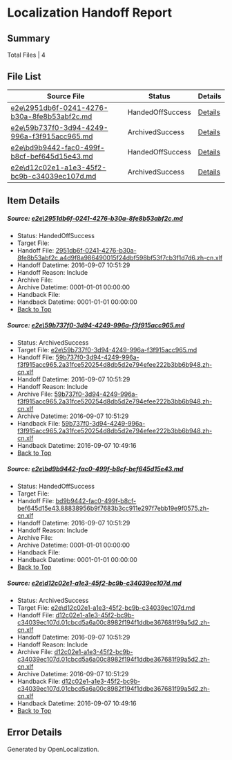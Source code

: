 # <a name='report-top'></a> Localization Handoff Report

## Summary
 Total Files | 4

## File List
 Source File | Status | Details 
 ----------- | ------ | ------- 
 [e2e\2951db6f-0241-4276-b30a-8fe8b53abf2c.md](https://github.com/OpenLocalizationTestOrg/ol-test0/blob/acfa53f5f33b32f427df3392ebee8e497eef35fb/e2e/2951db6f-0241-4276-b30a-8fe8b53abf2c.md) | HandedOffSuccess | [Details](#dc76c7876c90def9872f61741f904218392d60371)
 [e2e\59b737f0-3d94-4249-996a-f3f915acc965.md](https://github.com/OpenLocalizationTestOrg/ol-test0/blob/305e3ab6bfb39d8c901752b97948935f2dc72c51/e2e/59b737f0-3d94-4249-996a-f3f915acc965.md) | ArchivedSuccess | [Details](#d5cac7c416a1669f6563eb7d4812b2ab5fb333b03)
 [e2e\bd9b9442-fac0-499f-b8cf-bef645d15e43.md](https://github.com/OpenLocalizationTestOrg/ol-test0/blob/55196b833bb0e76c1ce7ea06e792a672135a7ced/e2e/bd9b9442-fac0-499f-b8cf-bef645d15e43.md) | HandedOffSuccess | [Details](#44f7864c141b18557a371768b6f058ba602f5f155)
 [e2e\d12c02e1-a1e3-45f2-bc9b-c34039ec107d.md](https://github.com/OpenLocalizationTestOrg/ol-test0/blob/305e3ab6bfb39d8c901752b97948935f2dc72c51/e2e/d12c02e1-a1e3-45f2-bc9b-c34039ec107d.md) | ArchivedSuccess | [Details](#7056a29b472689e76567663977e99fc1ac5f10f96)

## Item Details
##### <a name='dc76c7876c90def9872f61741f904218392d60371'></a> Source: [e2e\2951db6f-0241-4276-b30a-8fe8b53abf2c.md](https://github.com/OpenLocalizationTestOrg/ol-test0/blob/acfa53f5f33b32f427df3392ebee8e497eef35fb/e2e/2951db6f-0241-4276-b30a-8fe8b53abf2c.md)
* Status: HandedOffSuccess
* Target File: 
* Handoff File: [2951db6f-0241-4276-b30a-8fe8b53abf2c.a4d9f8a986490015f24dbf598bf53f7cb3f1d7d6.zh-cn.xlf](https://github.com/OpenLocalizationTestOrg/ol-test0-handoff/blob/019f5e2d2523619dd75d2f444f00423492814a56/ol-handoff/OpenLocalizationTestOrg/ol-test0-zhcn/yuwzho/ht/2951db6f-0241-4276-b30a-8fe8b53abf2c.a4d9f8a986490015f24dbf598bf53f7cb3f1d7d6.zh-cn.xlf)
* Handoff Datetime: 2016-09-07 10:51:29
* Handoff Reason: Include
* Archive File: 
* Archive Datetime: 0001-01-01 00:00:00
* Handback File: 
* Handback Datetime: 0001-01-01 00:00:00
* [Back to Top](#report-top)

##### <a name='d5cac7c416a1669f6563eb7d4812b2ab5fb333b03'></a> Source: [e2e\59b737f0-3d94-4249-996a-f3f915acc965.md](https://github.com/OpenLocalizationTestOrg/ol-test0/blob/305e3ab6bfb39d8c901752b97948935f2dc72c51/e2e/59b737f0-3d94-4249-996a-f3f915acc965.md)
* Status: ArchivedSuccess
* Target File: [e2e\59b737f0-3d94-4249-996a-f3f915acc965.md](https://github.com/OpenLocalizationTestOrg/ol-test0-zhcn/blob/fc5ba4e317917973c37adf5b89e1933495f78fe5/e2e/59b737f0-3d94-4249-996a-f3f915acc965.md)
* Handoff File: [59b737f0-3d94-4249-996a-f3f915acc965.2a31fce520254d8db5d2e794efee222b3bb6b948.zh-cn.xlf](https://github.com/OpenLocalizationTestOrg/ol-test0-handoff/blob/019f5e2d2523619dd75d2f444f00423492814a56/ol-handoff/OpenLocalizationTestOrg/ol-test0-zhcn/yuwzho/ht/59b737f0-3d94-4249-996a-f3f915acc965.2a31fce520254d8db5d2e794efee222b3bb6b948.zh-cn.xlf)
* Handoff Datetime: 2016-09-07 10:51:29
* Handoff Reason: Include
* Archive File: [59b737f0-3d94-4249-996a-f3f915acc965.2a31fce520254d8db5d2e794efee222b3bb6b948.zh-cn.xlf](https://github.com/OpenLocalizationTestOrg/ol-test0-handoff/blob/9b76307d8b6f1ba7c283bd89029e260b12af7543/ol-archive/OpenLocalizationTestOrg/ol-test0-zhcn/yuwzho/ht/59b737f0-3d94-4249-996a-f3f915acc965.2a31fce520254d8db5d2e794efee222b3bb6b948.zh-cn.xlf)
* Archive Datetime: 2016-09-07 10:51:29
* Handback File: [59b737f0-3d94-4249-996a-f3f915acc965.2a31fce520254d8db5d2e794efee222b3bb6b948.zh-cn.xlf](https://github.com/OpenLocalizationTestOrg/ol-test0-handback/blob/bf4b789bddea415b673974c1a7ec6bb7a02834fd/ol-handback/OpenLocalizationTestOrg/ol-test0-zhcn/yuwzho/high/59b737f0-3d94-4249-996a-f3f915acc965.2a31fce520254d8db5d2e794efee222b3bb6b948.zh-cn.xlf)
* Handback Datetime: 2016-09-07 10:49:16
* [Back to Top](#report-top)

##### <a name='44f7864c141b18557a371768b6f058ba602f5f155'></a> Source: [e2e\bd9b9442-fac0-499f-b8cf-bef645d15e43.md](https://github.com/OpenLocalizationTestOrg/ol-test0/blob/55196b833bb0e76c1ce7ea06e792a672135a7ced/e2e/bd9b9442-fac0-499f-b8cf-bef645d15e43.md)
* Status: HandedOffSuccess
* Target File: 
* Handoff File: [bd9b9442-fac0-499f-b8cf-bef645d15e43.88838956b9f7683b3cc911e297f7ebb19e9f0575.zh-cn.xlf](https://github.com/OpenLocalizationTestOrg/ol-test0-handoff/blob/019f5e2d2523619dd75d2f444f00423492814a56/ol-handoff/OpenLocalizationTestOrg/ol-test0-zhcn/yuwzho/ht/bd9b9442-fac0-499f-b8cf-bef645d15e43.88838956b9f7683b3cc911e297f7ebb19e9f0575.zh-cn.xlf)
* Handoff Datetime: 2016-09-07 10:51:29
* Handoff Reason: Include
* Archive File: 
* Archive Datetime: 0001-01-01 00:00:00
* Handback File: 
* Handback Datetime: 0001-01-01 00:00:00
* [Back to Top](#report-top)

##### <a name='7056a29b472689e76567663977e99fc1ac5f10f96'></a> Source: [e2e\d12c02e1-a1e3-45f2-bc9b-c34039ec107d.md](https://github.com/OpenLocalizationTestOrg/ol-test0/blob/305e3ab6bfb39d8c901752b97948935f2dc72c51/e2e/d12c02e1-a1e3-45f2-bc9b-c34039ec107d.md)
* Status: ArchivedSuccess
* Target File: [e2e\d12c02e1-a1e3-45f2-bc9b-c34039ec107d.md](https://github.com/OpenLocalizationTestOrg/ol-test0-zhcn/blob/fc5ba4e317917973c37adf5b89e1933495f78fe5/e2e/d12c02e1-a1e3-45f2-bc9b-c34039ec107d.md)
* Handoff File: [d12c02e1-a1e3-45f2-bc9b-c34039ec107d.01cbcd5a6a00c8982f194f1ddbe367681f99a5d2.zh-cn.xlf](https://github.com/OpenLocalizationTestOrg/ol-test0-handoff/blob/019f5e2d2523619dd75d2f444f00423492814a56/ol-handoff/OpenLocalizationTestOrg/ol-test0-zhcn/yuwzho/ht/d12c02e1-a1e3-45f2-bc9b-c34039ec107d.01cbcd5a6a00c8982f194f1ddbe367681f99a5d2.zh-cn.xlf)
* Handoff Datetime: 2016-09-07 10:51:29
* Handoff Reason: Include
* Archive File: [d12c02e1-a1e3-45f2-bc9b-c34039ec107d.01cbcd5a6a00c8982f194f1ddbe367681f99a5d2.zh-cn.xlf](https://github.com/OpenLocalizationTestOrg/ol-test0-handoff/blob/9b76307d8b6f1ba7c283bd89029e260b12af7543/ol-archive/OpenLocalizationTestOrg/ol-test0-zhcn/yuwzho/ht/d12c02e1-a1e3-45f2-bc9b-c34039ec107d.01cbcd5a6a00c8982f194f1ddbe367681f99a5d2.zh-cn.xlf)
* Archive Datetime: 2016-09-07 10:51:29
* Handback File: [d12c02e1-a1e3-45f2-bc9b-c34039ec107d.01cbcd5a6a00c8982f194f1ddbe367681f99a5d2.zh-cn.xlf](https://github.com/OpenLocalizationTestOrg/ol-test0-handback/blob/bf4b789bddea415b673974c1a7ec6bb7a02834fd/ol-handback/OpenLocalizationTestOrg/ol-test0-zhcn/yuwzho/high/d12c02e1-a1e3-45f2-bc9b-c34039ec107d.01cbcd5a6a00c8982f194f1ddbe367681f99a5d2.zh-cn.xlf)
* Handback Datetime: 2016-09-07 10:49:16
* [Back to Top](#report-top)


## Error Details

Generated by OpenLocalization.
